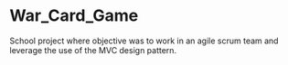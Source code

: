 # War_Card_Game
School project where objective was to work in an agile scrum team and leverage the use of the MVC design pattern.
